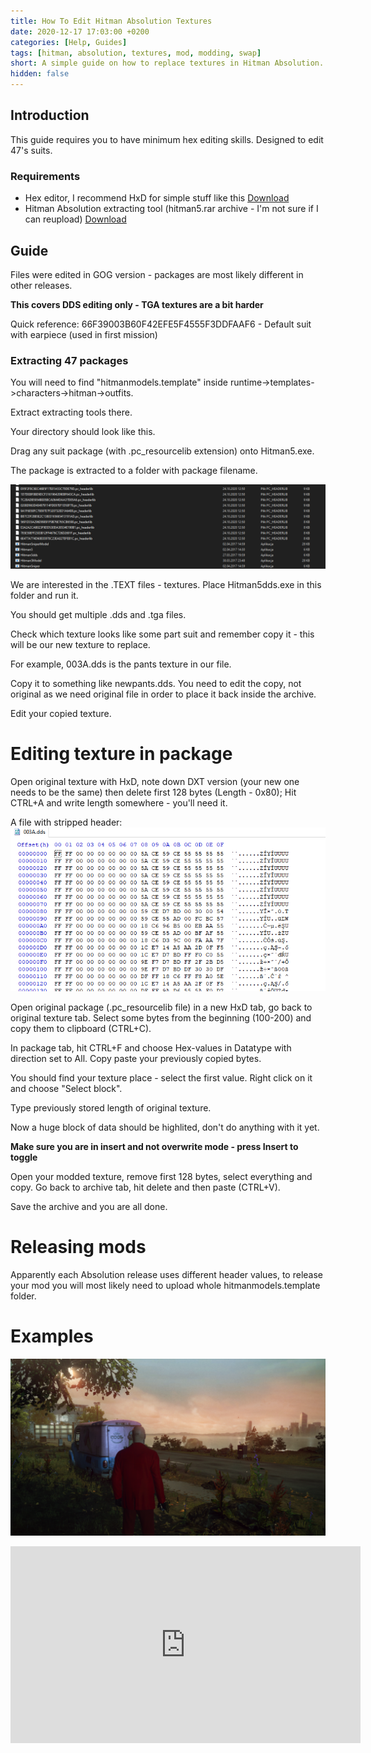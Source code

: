 ```yaml
---
title: How To Edit Hitman Absolution Textures
date: 2020-12-17 17:03:00 +0200
categories: [Help, Guides]
tags: [hitman, absolution, textures, mod, modding, swap]   
short: A simple guide on how to replace textures in Hitman Absolution.
hidden: false
---
```


## Introduction
This guide requires you to have minimum hex editing skills.
Designed to edit 47's suits.

### Requirements
- Hex editor, I recommend HxD for simple stuff like this
[Download](https://mh-nexus.de/en/downloads.php?product=HxD20)
- Hitman Absolution extracting tool (hitman5.rar archive - I'm not sure if I can reupload)
[Download](https://forum.xentax.com/viewtopic.php?f=16&t=15883)

## Guide
Files were edited in GOG version - packages are most likely
different in other releases.

**This covers DDS editing only - TGA textures are a bit harder**

Quick reference:
66F39003B60F42EFE5F4555F3DDFAAF6 - Default suit with earpiece (used in first mission)

### Extracting 47 packages
You will need to find "hitmanmodels.template" inside
runtime->templates->characters->hitman->outfits.

Extract extracting tools there.

Your directory should look like this.

Drag any suit package (with .pc_resourcelib extension) onto Hitman5.exe.


The package is extracted to a folder with package filename.

![Preview](https://github.com/ermaccer/ermaccer.github.io/blob/gh-pages/assets/tutorials/abso-te/folder.png?raw=true)

We are interested in the .TEXT files - textures.
Place Hitman5dds.exe in this folder and run it.

You should get multiple .dds and .tga files.

Check which texture looks like some part suit and remember copy it - this will
be our new texture to replace.

For example, 003A.dds is the pants texture in our file.

Copy it to something like newpants.dds. You need to edit the copy, not original
as we need original file in order to place it back inside the archive.

Edit your copied texture.

# Editing texture in package
Open original texture with HxD, note down DXT version (your new one needs to be the same) then delete first 128 bytes (Length - 0x80);
Hit CTRL+A and write length somewhere - you'll need it.

A file with stripped header:
![Preview](https://github.com/ermaccer/ermaccer.github.io/blob/gh-pages/assets/tutorials/abso-te/after.png?raw=true)



Open original package (.pc_resourcelib file) in a new HxD tab, go back to original texture tab.
Select some bytes from the beginning (100-200) and copy them to clipboard (CTRL+C).

In package tab, hit CTRL+F and choose Hex-values in Datatype with direction set to All.
Copy paste your previously copied bytes.

You should find your texture place - select the first value.
Right click on it and choose "Select block".

Type previously stored length of original texture.

Now a huge block of data should be highlited, don't do anything with it yet.


**Make sure you are in insert and not overwrite mode - press Insert to toggle**

Open your modded texture, remove first 128 bytes, select everything and copy.
Go back to archive tab, hit delete and then paste (CTRL+V).

Save the archive and you are all done.

# Releasing mods

Apparently each Absolution release uses different header values, to release your
mod you will most likely need to upload whole hitmanmodels.template folder.

# Examples

![Preview](https://github.com/ermaccer/ermaccer.github.io/blob/gh-pages/assets/tutorials/abso-te/example1.png?raw=true)

<iframe width="560" height="315" src="https://www.youtube.com/embed/yV2XMTXv0rk" frameborder="0" allow="accelerometer; autoplay; clipboard-write; encrypted-media; gyroscope; picture-in-picture" allowfullscreen></iframe>

